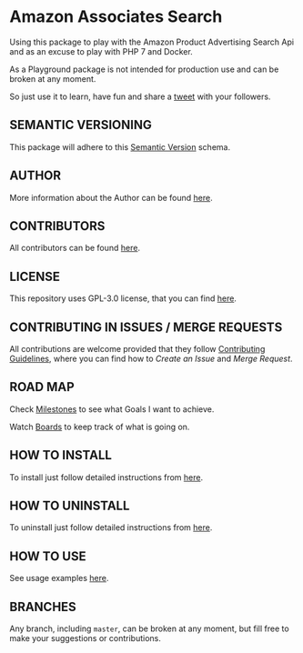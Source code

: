 # Amazon Associates Search

Using this package to play with the Amazon Product Advertising Search Api and as an excuse to play with PHP 7 and Docker.

As a Playground package is not intended for production use and can be broken at any moment.

So just use it to learn, have fun and share a [tweet](https://twitter.com/home?status=Found%20a%20nice%20%23DeveloperPlayground%20for%20%23AmazonAssociates%20%23search%20%23api%20in%20https%3A//gitlab.com/exadra37-playground/amazon-associates-search%20%23developers%20) with your followers.


## SEMANTIC VERSIONING

This package will adhere to this [Semantic Version](https://gitlab.com/exadra37-versioning/semantic-versioning) schema.


## AUTHOR

More information about the Author can be found [here](AUTHOR.md).


## CONTRIBUTORS

All contributors can be found [here](CONTRIBUTORS.md).


## LICENSE

This repository uses GPL-3.0 license, that you can find [here](LICENSE).


## CONTRIBUTING IN ISSUES / MERGE REQUESTS

All contributions are welcome provided that they follow [Contributing Guidelines](CONTRIBUTING.md), where you can find
how to _Create an Issue_ and _Merge Request_.


## ROAD MAP

Check [Milestones](https://gitlab.com/exadra37/my-base-repository/milestones) to see what Goals I want to achieve.

Watch [Boards](https://gitlab.com/exadra37/my-base-repository/boards) to keep track of what is going on.


## HOW TO INSTALL

To install just follow detailed instructions from [here](docs/how-to/install.md).


## HOW TO UNINSTALL

To uninstall just follow detailed instructions from [here](docs/how-to/uninstall.md).


## HOW TO USE

See usage examples [here](docs/how-to/use.md).


## BRANCHES

Any branch, including `master`, can be broken at any moment, but fill free to make your suggestions or contributions.
